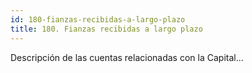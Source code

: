 ```yaml
---
id: 180-fianzas-recibidas-a-largo-plazo
title: 180. Fianzas recibidas a largo plazo
---
```

Descripción de las cuentas relacionadas con la Capital...
